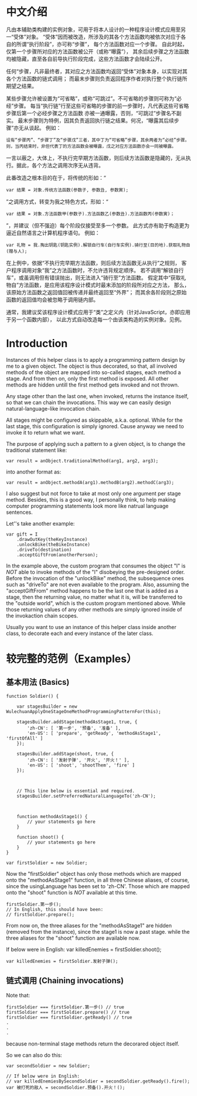 # 中文介绍

凡由本辅助类构建的实例对象，可用于将本人设计的一种程序设计模式应用至另一“受体”对象。
“受体”因而被改造，所涉及的其各个方法函数均被依次对应于各自的所谓“执行阶段”，亦可称“步骤”，
每个方法函数对应一个步骤。
自此时起，仅第一个步骤所对应的方法函数被公开（或称“曝露”），
其余后续步骤之方法函数均被隐藏，直至各自前导执行阶段完成，这些方法函数才会陆续公开。

任何“步骤，凡非最终者，其对应之方法函数均返回“受体”对象本身，以实现对其各个方法函数的链式调用；
而最末步骤则负责返回程序作者对执行整个执行链所期望之结果。

某些步骤允许被设置为“可省略”，或称“可跳过”。不可省略的步骤则可称为“必经”步骤。
每当“执行链”行至这些可省略的步骤的前一步骤时，凡代表这些可省略步骤后第一个必经步骤之方法函数
亦被一通曝露，否则，“可跳过”步骤名不副实。
最末步骤则为特例，因其负责返回执行链之结果。何况，“曝露其后续步骤”亦无从谈起。
例如：

	设有“步骤丙”、“步骤丁”及“步骤戊”三者，其中丁为“可省略”步骤，其余两者为“必经”步骤。
	则，当丙结束时，非但代表丁的方法函数会被曝露，戊之对应方法函数亦会一同被曝露。

一言以蔽之，大体上，不执行完早期方法函数，则后续方法函数是隐藏的，无从执行。据此，各个方法之调用次序无从违背。

此番改造之根本目的在于，将传统的形如：“

	var 结果 = 对象.传统方法函数(参数子, 参数丑, 参数寅);

”之调用方式，转变为我之特色方式，形如：“

	var 结果 = 对象.方法函数甲(参数子).方法函数乙(参数丑).方法函数丙(参数寅)；

”，并建议（但不强迫）每个阶段仅接受至多一个参数。
此方式亦有助于构造更为逼近自然语言之计算机程序语句。
例如：

	var 礼物 = 我.掏出钥匙(钥匙实例).解锁自行车(自行车实例).骑行至(目的地).获取礼物自(赠与人);

在上例中，依据“不执行完早期方法函数，则后续方法函数无从执行”之规则，
客户程序调用对象“我”之方法函数时，不允许违背规定顺序。
若不调用“解锁自行车”，或虽调用但有错误抛出，则无法进入“骑行至”方法函数。
假定其中“获取礼物自”方法函数，是应用该程序设计模式时最末添加的阶段所对应之方法，
那么，该原始方法函数之返回值回被传递并最终返回至“外界”；
而其余各阶段则之原始函数的返回值均会被忽略于调用链内部。

通常，我建议奖该程序设计模式应用于“类”之定义内（针对JavaScript，亦即应用于另一个函数内部），
以此方式自动改造每一个由该类构造的实例对象。见例。



# Introduction

Instances of this helper class is to apply a programming pattern design by me
to a given object.
The object is thus decorated, so that, all involved methods of the object
are mapped into so-called stages, each method a stage.
And from then on, only the first method is exposed.
All other methods are hidden untill the first method gets invoked and not thrown.

Any stage other than the last one, when invoked,
returns the instance itself, so that we can chain the invocations.
This way we can easily design natural-language-like invocation chain.

All stages might be configured as skippable, a.k.a. optional.
While for the last stage, this configuration is simply ignored.
Cause anyway we need to invoke it to return what we want.

The purpose of applying such a pattern to a given object,
is to change the traditional statement like:

	var result = anObject.traditionalMethod(arg1, arg2, arg3);

into another format as:

	var result = anObject.methodA(arg1).methodB(arg2).methodC(arg3);

I also suggest but not force to take at most only one argument per stage method.
Besides, this is a good way, I personally think,
to help making computer programming statements
look more like natrual language sentences.

Let''s take another example:

	var gift = I
		.drawOutKey(theKeyInstance)
		.unlockBike(theBikeInstance)
		.driveTo(destination)
		.acceptGiftFrom(anotherPerson);

In the example above, the custom program that consumes the object "I"
is *NOT* able to invoke methods of the "I" disobeying the pre-designed order.
Before the invocation of the "unlockBike" method, the subsequence ones
such as "driveTo" are not even available to the program.
Also, assuming the "acceptGiftFrom" method happens to be the last one that is
added as a stage, then the returning value, no matter what it is,
will be transferred to the "outside world", which is the custom program mentioned above.
While those returning values of any other methods are simply ignored
inside of the invokaction chain scopes.

Usually you want to use an instance of this helper class inside another class,
to decorate each and every instance of the later class.

# 较完整的范例（Examples）

## 基本用法 (Basics)

	function Soldier() {

		var stagesBuilder = new WulechuanApplyOneStageOneMethodProgrammingPatternFor(this);

		stagesBuilder.addStage(methodAsStage1, true, {
			'zh-CN': [ '第一步', '预备', '准备' ],
			'en-US': [ 'prepare', 'getReady', 'methodAsStage1', 'firstOfAll' ]
		});

		stagesBuilder.addStage(shoot, true, {
			'zh-CN': [ '发射子弹', '开火', '开火！' ],
			'en-US': [ 'shoot', 'shootThem', 'fire' ]
		});



		// This line below is essential and required.
		stagesBuilder.setPreferredNaturalLanguageTo('zh-CN');



		function methodAsStage1() {
			// your statements go here
		}

		function shoot() {
			// your statements go here
		}
	}

	var firstSoldier = new Soldier;
	
Now the "firstSoldier" object has only those methods
which are mapped onto the "methodAsStage1" function,
in all three Chinese aliases, of course,
since the usingLanguage has been set to 'zh-CN'.
Those which are mapped onto the "shoot" function
is *NOT* available at this time.

	firstSoldier.第一步();
	// In English, this should have been:
	// firstSoldier.prepare();

From now on, the three aliases for the "methodAsStage1"
are hidden (removed from the instance), since the stage1 is now a past stage.
while the three aliases for the "shoot" function are available now.

If below were in English: var killedEnemies = firstSoldier.shoot();

	var killedEnemies = firstSoldier.发射子弹();


## 链式调用 (Chaining invocations)

Note that: 

	firstSoldier === firstSoldier.第一步() // true
	firstSoldier === firstSoldier.prepare() // true
	firstSoldier === firstSoldier.getReady() // true
	.
	.
	.

because non-terminal stage methods return the decorared object itself.

So we can also do this:

	var secondSoldier = new Soldier;

	// If below were in English:
	// var killedEnemiesBySecondSoldier = secondSoldier.getReady().fire();
	var 被打死的敌人 = secondSoldier.预备().开火！();

